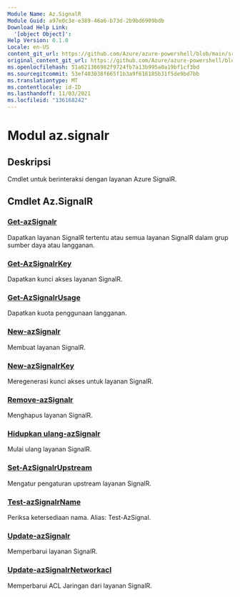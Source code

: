 ```yaml
---
Module Name: Az.SignalR
Module Guid: a97e0c3e-e389-46a6-b73d-2b9bd6909bdb
Download Help Link:
  '[object Object]': 
Help Version: 0.1.0
Locale: en-US
content_git_url: https://github.com/Azure/azure-powershell/blob/main/src/SignalR/SignalR/help/Az.SignalR.md
original_content_git_url: https://github.com/Azure/azure-powershell/blob/main/src/SignalR/SignalR/help/Az.SignalR.md
ms.openlocfilehash: 51a621366982f9724fb7a13b995a0a19bf1cf3bd
ms.sourcegitcommit: 53ef403038f665f1b3a9f616185b31f5de9bd7bb
ms.translationtype: MT
ms.contentlocale: id-ID
ms.lasthandoff: 11/03/2021
ms.locfileid: "136168242"
---
```

# Modul az.signalr
## Deskripsi
Cmdlet untuk berinteraksi dengan layanan Azure SignalR.

## Cmdlet Az.SignalR
### [Get-azSignalr](Get-AzSignalR.md)
Dapatkan layanan SignalR tertentu atau semua layanan SignalR dalam grup sumber daya atau langganan.

### [Get-AzSignalrKey](Get-AzSignalRKey.md)
Dapatkan kunci akses layanan SignalR.

### [Get-AzSignalrUsage](Get-AzSignalRUsage.md)
Dapatkan kuota penggunaan langganan.

### [New-azSignalr](New-AzSignalR.md)
Membuat layanan SignalR.

### [New-azSignalrKey](New-AzSignalRKey.md)
Meregenerasi kunci akses untuk layanan SignalR.

### [Remove-azSignalr](Remove-AzSignalR.md)
Menghapus layanan SignalR.

### [Hidupkan ulang-azSignalr](Restart-AzSignalR.md)
Mulai ulang layanan SignalR.

### [Set-AzSignalrUpstream](Set-AzSignalRUpstream.md)
Mengatur pengaturan upstream layanan SignalR.

### [Test-azSignalrName](Test-AzSignalRName.md)
Periksa ketersediaan nama. Alias: Test-AzSignal.

### [Update-azSignalr](Update-AzSignalR.md)
Memperbarui layanan SignalR.

### [Update-azSignalrNetworkacl](Update-AzSignalRNetworkAcl.md)
Memperbarui ACL Jaringan dari layanan SignalR.

